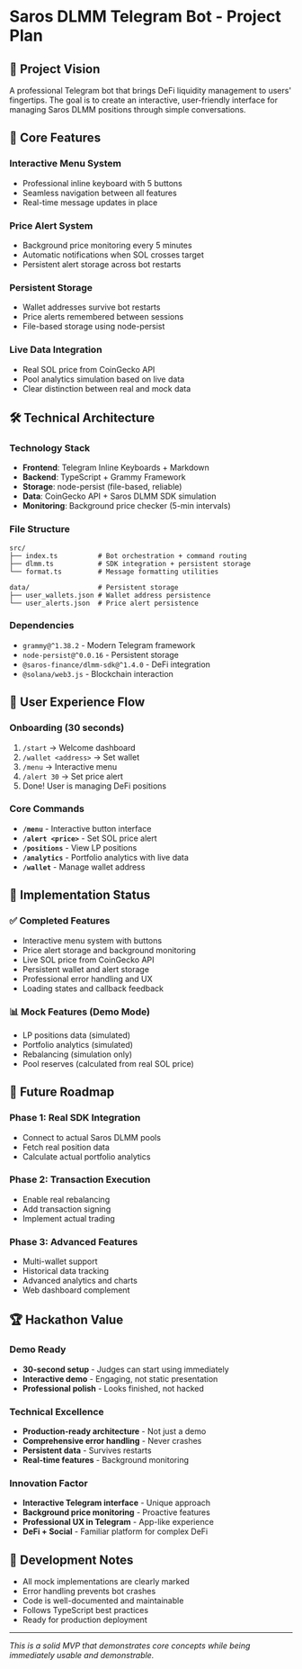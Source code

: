 # Saros DLMM Telegram Bot - Project Plan

## 🎯 Project Vision

A professional Telegram bot that brings DeFi liquidity management to users' fingertips. The goal is to create an interactive, user-friendly interface for managing Saros DLMM positions through simple conversations.

## 🚀 Core Features

### Interactive Menu System
- Professional inline keyboard with 5 buttons
- Seamless navigation between all features
- Real-time message updates in place

### Price Alert System
- Background price monitoring every 5 minutes
- Automatic notifications when SOL crosses target
- Persistent alert storage across bot restarts

### Persistent Storage
- Wallet addresses survive bot restarts
- Price alerts remembered between sessions
- File-based storage using node-persist

### Live Data Integration
- Real SOL price from CoinGecko API
- Pool analytics simulation based on live data
- Clear distinction between real and mock data

## 🛠️ Technical Architecture

### Technology Stack
- **Frontend**: Telegram Inline Keyboards + Markdown
- **Backend**: TypeScript + Grammy Framework
- **Storage**: node-persist (file-based, reliable)
- **Data**: CoinGecko API + Saros DLMM SDK simulation
- **Monitoring**: Background price checker (5-min intervals)

### File Structure
```
src/
├── index.ts          # Bot orchestration + command routing
├── dlmm.ts           # SDK integration + persistent storage
└── format.ts         # Message formatting utilities

data/                 # Persistent storage
├── user_wallets.json # Wallet address persistence
└── user_alerts.json  # Price alert persistence
```

### Dependencies
- `grammy@^1.38.2` - Modern Telegram framework
- `node-persist@^0.0.16` - Persistent storage
- `@saros-finance/dlmm-sdk@^1.4.0` - DeFi integration
- `@solana/web3.js` - Blockchain interaction

## 📱 User Experience Flow

### Onboarding (30 seconds)
1. `/start` → Welcome dashboard
2. `/wallet <address>` → Set wallet
3. `/menu` → Interactive menu
4. `/alert 30` → Set price alert
5. Done! User is managing DeFi positions

### Core Commands
- **`/menu`** - Interactive button interface
- **`/alert <price>`** - Set SOL price alert
- **`/positions`** - View LP positions
- **`/analytics`** - Portfolio analytics with live data
- **`/wallet`** - Manage wallet address

## 🎯 Implementation Status

### ✅ Completed Features
- Interactive menu system with buttons
- Price alert storage and background monitoring
- Live SOL price from CoinGecko API
- Persistent wallet and alert storage
- Professional error handling and UX
- Loading states and callback feedback

### 📊 Mock Features (Demo Mode)
- LP positions data (simulated)
- Portfolio analytics (simulated)
- Rebalancing (simulation only)
- Pool reserves (calculated from real SOL price)

## 🚀 Future Roadmap

### Phase 1: Real SDK Integration
- Connect to actual Saros DLMM pools
- Fetch real position data
- Calculate actual portfolio analytics

### Phase 2: Transaction Execution
- Enable real rebalancing
- Add transaction signing
- Implement actual trading

### Phase 3: Advanced Features
- Multi-wallet support
- Historical data tracking
- Advanced analytics and charts
- Web dashboard complement

## 🏆 Hackathon Value

### Demo Ready
- **30-second setup** - Judges can start using immediately
- **Interactive demo** - Engaging, not static presentation
- **Professional polish** - Looks finished, not hacked

### Technical Excellence
- **Production-ready architecture** - Not just a demo
- **Comprehensive error handling** - Never crashes
- **Persistent data** - Survives restarts
- **Real-time features** - Background monitoring

### Innovation Factor
- **Interactive Telegram interface** - Unique approach
- **Background price monitoring** - Proactive features
- **Professional UX in Telegram** - App-like experience
- **DeFi + Social** - Familiar platform for complex DeFi

## 📝 Development Notes

- All mock implementations are clearly marked
- Error handling prevents bot crashes
- Code is well-documented and maintainable
- Follows TypeScript best practices
- Ready for production deployment

---

*This is a solid MVP that demonstrates core concepts while being immediately usable and demonstrable.*